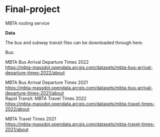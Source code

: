 # Final-project
MBTA routing service


**Data**

The bus and subway transit files can be downloaded through here.

Bus:

MBTA Bus Arrival Departure Times 2022 <br><https://mbta-massdot.opendata.arcgis.com/datasets/mbta-bus-arrival-departure-times-2022/about>

MBTA Bus Arrival Departure Times 2021 <br><https://mbta-massdot.opendata.arcgis.com/datasets/mbta-bus-arrival-departure-times-2021/about>
<br>
Rapid Transit:
MBTA Travel Times 2022 <br><https://mbta-massdot.opendata.arcgis.com/datasets/mbta-travel-times-2022/about>

MBTA Travel Times 2021 <br><https://mbta-massdot.opendata.arcgis.com/datasets/mbta-travel-times-2021/about>
